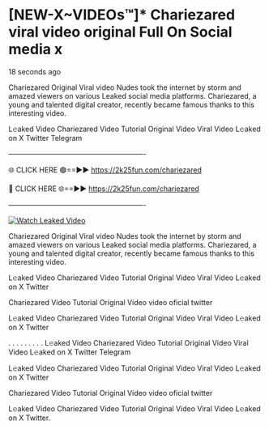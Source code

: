 # [NEW-X~VIDEOs™]* Chariezared viral video original Full On Social media x

18 seconds ago

Chariezared Original Viral video Nudes took the internet by storm and amazed viewers on various Leaked social media platforms. Chariezared, a young and talented digital creator, recently became famous thanks to this interesting video.

L𝚎aked Video Chariezared Video Tutorial Original Video Viral Video L𝚎aked on X Twitter Telegram

———————————————————-

🌐 CLICK HERE 🟢==►► https://2k25fun.com/chariezared

🔴 CLICK HERE 🌐==►► https://2k25fun.com/chariezared

———————————————————-

[![Watch Leaked Video](https://miro.medium.com/v2/resize:fit:828/format:webp/1*cilzJN44JGOrTw9NJCrNHA.gif "Watch Leaked Video")](https://2k25fun.com/chariezared)

Chariezared Original Viral video Nudes took the internet by storm and amazed viewers on various Leaked social media platforms. Chariezared, a young and talented digital creator, recently became famous thanks to this interesting video.

L𝚎aked Video Chariezared Video Tutorial Original Video Viral Video L𝚎aked on X Twitter

Chariezared Video Tutorial Original Video video oficial twitter

L𝚎aked Video Chariezared Video Tutorial Original Video Viral Video L𝚎aked on X Twitter

. . . . . . . . . L𝚎aked Video Chariezared Video Tutorial Original Video Viral Video L𝚎aked on X Twitter Telegram

L𝚎aked Video Chariezared Video Tutorial Original Video Viral Video L𝚎aked on X Twitter

Chariezared Video Tutorial Original Video video oficial twitter

L𝚎aked Video Chariezared Video Tutorial Original Video Viral Video L𝚎aked on X Twitter.